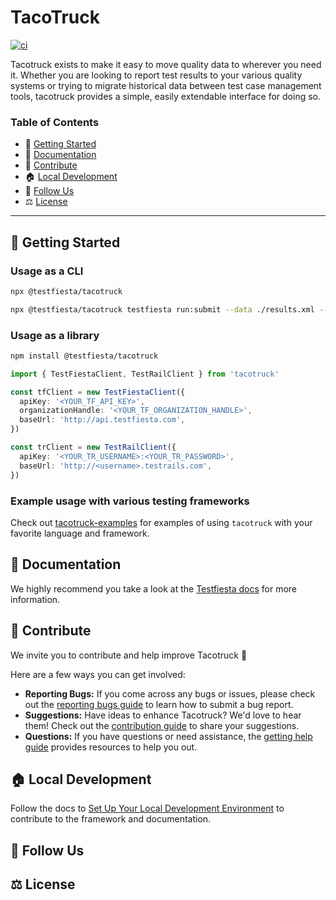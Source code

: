 # TacoTruck

[![ci](https://github.com/testfiesta/tacotruck/actions/workflows/ci.yml/badge.svg)](https://github.com/testfiesta/tacotruck/actions/workflows/ci.yml)

Tacotruck exists to make it easy to move quality data to wherever you need it. Whether you are looking to report test results to your various quality systems or trying to migrate historical data between test case management tools, tacotruck provides a simple, easily extendable interface for doing so.

### Table of Contents

- 🚀 [Getting Started](#getting-started)
- 📖 [Documentation](#documentation)
- 💙 [Contribute](#contribute)
- 🏠 [Local Development](#local-development)
- 🔗 [Follow Us](#follow-us)
- ⚖️ [License](#license)

---

## <a name="getting-started">🚀 Getting Started</a>

### Usage as a CLI

```bash
npx @testfiesta/tacotruck
```

```bash
npx @testfiesta/tacotruck testfiesta run:submit --data ./results.xml --organization <YOUR_ORG_HANDLE> --token <YOUR_TF_TOKEN> --project-key <YOUR_PROJECT_KEY>
```

### Usage as a library

```bash
npm install @testfiesta/tacotruck
```

```typescript
import { TestFiestaClient, TestRailClient } from 'tacotruck'

const tfClient = new TestFiestaClient({
  apiKey: '<YOUR_TF_API_KEY>',
  organizationHandle: '<YOUR_TF_ORGANIZATION_HANDLE>',
  baseUrl: 'http://api.testfiesta.com',
})

const trClient = new TestRailClient({
  apiKey: '<YOUR_TR_USERNAME>:<YOUR_TR_PASSWORD>',
  baseUrl: 'http://<username>.testrails.com',
})
```

### Example usage with various testing frameworks

Check out [tacotruck-examples](https://github.com/testfiesta/tacotruck-examples) for examples of using `tacotruck` with your favorite language and framework.

## <a name="documentation">📖 Documentation</a>

We highly recommend you take a look at the [Testfiesta docs](https://docs.testfieta.com) for more information.

## <a name="contribute">💙 Contribute</a>

We invite you to contribute and help improve Tacotruck 💙

Here are a few ways you can get involved:

- **Reporting Bugs:** If you come across any bugs or issues, please check out the [reporting bugs guide](https://docs.testfiesta.com/community/reporting-bugs) to learn how to submit a bug report.
- **Suggestions:** Have ideas to enhance Tacotruck? We'd love to hear them! Check out the [contribution guide](https://docs.testfiesta.com/tacotruck/community/contributions#guide) to share your suggestions.
- **Questions:** If you have questions or need assistance, the [getting help guide](https://docs.testfiesta.com/tacotruck/community/getting-help) provides resources to help you out.

## <a name="local-development">🏠 Local Development</a>

Follow the docs to [Set Up Your Local Development Environment](https://docs.testfiesta.com/tacotruck/community/contributions#setup) to contribute to the framework and documentation.

## <a name="follow-us">🔗 Follow Us</a>

## <a name="license">⚖️ License</a>
